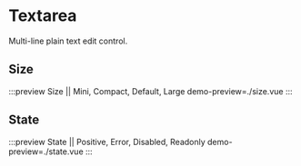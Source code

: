 # Textarea

Multi-line plain text edit control.

## Size
:::preview Size || Mini, Compact, Default, Large
demo-preview=./size.vue
:::

## State
:::preview State || Positive, Error, Disabled, Readonly
demo-preview=./state.vue
:::

<style scoped>
.vitepress-demo-preview-preview p {
  display: flex;
  flex-direction: column;
  gap: 10px;
}
</style>
